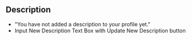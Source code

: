 ## Description

* "You have not added a description to your profile yet."
* Input New Description Text Box with Update New Description button